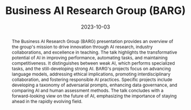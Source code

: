 ---
title: "Business AI Research Group (BARG)"
subtitle:: "Future of Work Institute (FOWI)"
location: Curtin Graduate School of Business
address:
  street: 78 Murray Street
  city: Perth
  region: WA
  postcode: '6000'
  country: Australia
summary: "The Business AI Research Group (BARG) aims to drive innovation and transform businesses through cutting-edge AI research, ethical practices, and interdisciplinary collaborations, with a focus on advancing language models and practical AI applications."
abstract: "The Business AI Research Group (BARG) presentation provides an overview of the group's mission to drive innovation through AI research, industry collaborations, and excellence in teaching. The talk highlights the transformative potential of AI in improving performance, automating tasks, and maintaining competitiveness. It distinguishes between weak AI, which performs specialized tasks, and the still-developing strong AI. BARG's projects focus on advancing language models, addressing ethical implications, promoting interdisciplinary collaboration, and fostering responsible AI practices. Specific projects include developing a taxonomy of adversarial prompts, enhancing data governance, and comparing AI and human assessment methods. The talk concludes with a forward-looking view on the future of AI, emphasizing the importance of staying ahead in the rapidly evolving field."
date: '2023-10-03'
header:
  teaser: https://images.unsplash.com/photo-1591115765373-5207764f72e4
  overlay_image: https://images.unsplash.com/photo-1591115765373-5207764f72e4
  overlay_filter: 0.7
  caption: "Photo credit: [**Unsplash**](https://unsplash.com)"
date_end: '2023-10-03'
categories: [Artificial Intelligence, Business AI, Language Models, Ethical AI, Interdisciplinary Research, AI Applications, Data Governance, Curtin University, Future of Work]
excerpt: ""
---